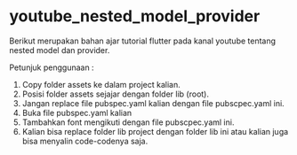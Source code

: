 # youtube_nested_model_provider

Berikut merupakan bahan ajar tutorial flutter pada kanal youtube tentang nested model dan provider.

Petunjuk penggunaan :

1. Copy folder assets ke dalam project kalian.
2. Posisi folder assets sejajar dengan folder lib (root).
3. Jangan replace file pubspec.yaml kalian dengan file pubscpec.yaml ini.
4. Buka file pubspec.yaml kalian
5. Tambahkan font mengikuti dengan file pubscpec.yaml ini.
6. Kalian bisa replace folder lib project dengan folder lib ini atau kalian juga bisa menyalin code-codenya saja.
